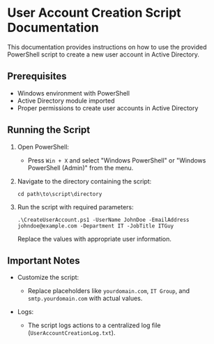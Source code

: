 # User Account Creation Script Documentation

This documentation provides instructions on how to use the provided PowerShell script to create a new user account in Active Directory.

## Prerequisites

- Windows environment with PowerShell
- Active Directory module imported
- Proper permissions to create user accounts in Active Directory

## Running the Script

1. Open PowerShell:

   - Press `Win + X` and select "Windows PowerShell" or "Windows PowerShell (Admin)" from the menu.

2. Navigate to the directory containing the script:

    ```shell
    cd path\to\script\directory
    ```

3. Run the script with required parameters:

    ```shell
    .\CreateUserAccount.ps1 -UserName JohnDoe -EmailAddress johndoe@example.com -Department IT -JobTitle ITGuy
    ```

    Replace the values with appropriate user information.


## Important Notes

- Customize the script:
   - Replace placeholders like `yourdomain.com`, `IT Group`, and `smtp.yourdomain.com` with actual values.

- Logs:
   - The script logs actions to a centralized log file (`UserAccountCreationLog.txt`).

